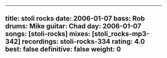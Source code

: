 
---
title: stoli rocks
date: 2006-01-07
bass:	Rob
drums:	Mike
guitar:	Chad
day: 2006-01-07
songs: [stoli-rocks]
mixes: [stoli_rocks-mp3-342]
recordings: stoli-rocks-334
rating: 4.0
best: false
definitive: false
weight: 0
---
